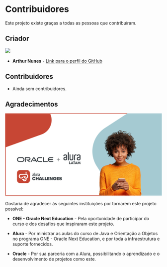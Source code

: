 # Contribuidores

Este projeto existe graças a todas as pessoas que contribuíram.

## Criador

[<img src="https://github.com/ApenasUmSonhador.png" width="100"/>](https://github.com/ApenasUmSonhador)

- **Arthur Nunes** - [Link para o perfil do GitHub](https://https://github.com/ApenasUmSonhador)

## Contribuidores

- Ainda sem contribuidores.

## Agradecimentos

![Banner Challenges](banner-challenge.png)

Gostaria de agradecer às seguintes instituições por tornarem este projeto possível:

- **ONE - Oracle Next Education** - Pela oportunidade de participar do curso e dos desafios que inspiraram este projeto.

- **Alura** - Por ministrar as aulas do curso de Java e Orientação a Objetos no programa ONE - Oracle Next Education, e por toda a infraestrutura e suporte fornecidos.

- **Oracle** - Por sua parceria com a Alura, possibilitando o aprendizado e o desenvolvimento de projetos como este.
